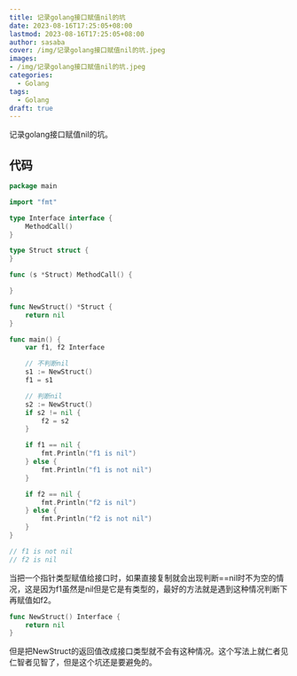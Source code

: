 ```yaml
---
title: 记录golang接口赋值nil的坑
date: 2023-08-16T17:25:05+08:00
lastmod: 2023-08-16T17:25:05+08:00
author: sasaba
cover: /img/记录golang接口赋值nil的坑.jpeg
images:
- /img/记录golang接口赋值nil的坑.jpeg
categories:
  - Golang 
tags:
  - Golang
draft: true
---
```


记录golang接口赋值nil的坑。

<!--more-->

## 代码

```go
package main

import "fmt"

type Interface interface {
	MethodCall()
}

type Struct struct {
}

func (s *Struct) MethodCall() {

}

func NewStruct() *Struct {
	return nil
}

func main() {
	var f1, f2 Interface

	// 不判断nil
	s1 := NewStruct()
	f1 = s1

	// 判断nil
	s2 := NewStruct()
	if s2 != nil {
		f2 = s2
	}

	if f1 == nil {
		fmt.Println("f1 is nil")
	} else {
		fmt.Println("f1 is not nil")
	}

	if f2 == nil {
		fmt.Println("f2 is nil")
	} else {
		fmt.Println("f2 is not nil")
	}
}

// f1 is not nil
// f2 is nil
```

当把一个指针类型赋值给接口时，如果直接复制就会出现判断==nil时不为空的情况，这是因为f1虽然是nil但是它是有类型的，最好的方法就是遇到这种情况判断下再赋值如f2。


```go
func NewStruct() Interface {
	return nil
}
```

但是把NewStruct的返回值改成接口类型就不会有这种情况。这个写法上就仁者见仁智者见智了，但是这个坑还是要避免的。